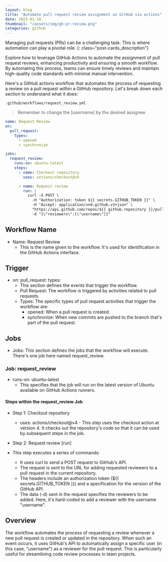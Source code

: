 ```yaml
---
layout: blog
title: "Automate pull request review assignment on GitHub via actions"
date: 2023-01-18
thumbnail: "/assets/img/gh-pr-review.png"
categories: github
---
```


Managing pull requests (PRs) can be a challenging task. This is where automation can play a pivotal role.
{: class="post-cards_description"}

Explore how to leverage GitHub Actions to automate the assignment of pull request reviews, enhancing productivity and ensuring a smooth workflow. By automating this process, teams can ensure timely reviews and maintain high-quality code standards with minimal manual intervention.

Here's a GitHub actions workflow that automates the process of requesting a review on a pull request within a GitHub repository. Let's break down each section to understand what it does:

`.github/workflows/request_review.yml`

> Remember to change the [username] by the desired assignee.

```yaml
name: Request Review
on:
  pull_request:
    types:
      - opened
      - synchronize

jobs:
  request_review:
    runs-on: ubuntu-latest
    steps:
      - name: Checkout repository
        uses: actions/checkout@v4

      - name: Request review
        run: |
          curl -X POST \
            -H "Authorization: token ${{ secrets.GITHUB_TOKEN }}" \
            -H "Accept: application/vnd.github.v3+json" \
            "https://api.github.com/repos/${{ github.repository }}/pulls/${{ github.event.pull_request.number }}/requested_reviewers" \
            -d "{\"reviewers\":[\"username\"]}"
```

## Workflow Name

- Name: Request Review
  - This is the name given to the workflow. It's used for identification in the GitHub Actions interface.

## Trigger

- on: pull_request: types:
  - This section defines the events that trigger the workflow.
  - Pull Request: The workflow is triggered by activities related to pull requests.
  - Types: The specific types of pull request activities that trigger the workflow are:
    - opened: When a pull request is created.
    - synchronize: When new commits are pushed to the branch that's part of the pull request.

## Jobs

- Jobs: This section defines the jobs that the workflow will execute. There's one job here named request_review.

### Job: request_review

- runs-on: ubuntu-latest
  - This specifies that the job will run on the latest version of Ubuntu available on GitHub Actions runners.

#### Steps within the request_review Job

- Step 1: Checkout repository

  - uses: actions/checkout@v4 - This step uses the checkout action at version 4. It checks out the repository's code so that it can be used by subsequent steps in the job.

- Step 2: Request review [run]

- This step executes a series of commands:
  - It uses curl to send a POST request to GitHub's API.
  - The request is sent to the URL for adding requested reviewers to a pull request in the current repository.
  - The headers include an authorization token (${{ secrets.GITHUB_TOKEN }}) and a specification for the version of the GitHub API.
  - The data (-d) sent in the request specifies the reviewers to be added. Here, it's hard-coded to add a reviewer with the username "username".

## Overview

The workflow automates the process of requesting a review whenever a new pull request is created or updated in the repository. When such an event occurs, it uses GitHub's API to automatically assign a specific user (in this case, "username") as a reviewer for the pull request. This is particularly useful for streamlining code review processes in team projects.
